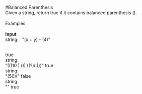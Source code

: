 #Balanced Parenthesis
<br />
Given a string, return true if it contains balanced parenthesis ().
<br />
<br />
Examples:
<br />
<br />
**Input** 
<br />
string:&nbsp;&nbsp;&nbsp;"(x + y) - (4)"	
<br />

true
<br />
string:
<br />
"(((10 ) ()) ((?)(:)))"	true
<br />
string:
<br />
"(50)("	false
<br />
string:
<br />
""	true
